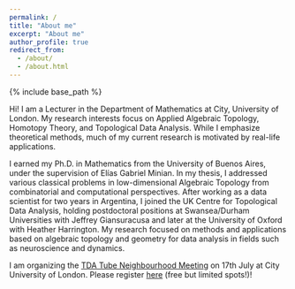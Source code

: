 ```yaml
---
permalink: /
title: "About me"
excerpt: "About me"
author_profile: true
redirect_from: 
  - /about/
  - /about.html
---
```


{% include base_path %}


Hi! I am a Lecturer in the Department of Mathematics at City, University of London. My research interests focus on Applied Algebraic Topology, Homotopy Theory, and Topological Data Analysis. While I emphasize theoretical methods, much of my current research is motivated by real-life applications.

I earned my Ph.D. in Mathematics from the University of Buenos Aires, under the supervision of Elías Gabriel Minian. In my thesis, I addressed various classical problems in low-dimensional Algebraic Topology from combinatorial and computational perspectives. After working as a data scientist for two years in Argentina, I joined the UK Centre for Topological Data Analysis, holding postdoctoral positions at Swansea/Durham Universities with Jeffrey Giansuracusa and later at the University of Oxford with Heather Harrington. My research focused on methods and applications based on algebraic topology and geometry for data analysis in fields such as neuroscience and dynamics.

I am organizing the <a href="https://sites.google.com/view/tubeneighbourhood/">TDA Tube Neighbourhood Meeting</a> on 17th July at City University of London.
Please register <a href="https://docs.google.com/forms/d/e/1FAIpQLSfrxH_wUgp2PPZkFKufwzjLDQA5lA4iqQUUNUNW2eYKdyZZ6A/viewform">here</a> (free but limited spots!)!
